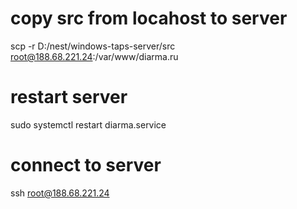 # copy src from locahost to server
scp -r D:/nest/windows-taps-server/src root@188.68.221.24:/var/www/diarma.ru

# restart server
sudo systemctl restart diarma.service

# connect to server
ssh root@188.68.221.24